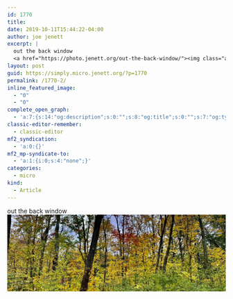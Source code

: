 ```yaml
---
id: 1770
title: 
date: 2019-10-11T15:44:22-04:00
author: joe jenett
excerpt: |
  out the back window
  <a href="https://photo.jenett.org/out-the-back-window/"><img class="alignnone size-full wp-image-1769" src="../wp-content/uploads/2020/06/out-the-back-window.jpeg" alt="" width="2016" height="712" /></a>
layout: post
guid: https://simply.micro.jenett.org/?p=1770
permalink: /1770-2/
inline_featured_image:
  - "0"
  - "0"
complete_open_graph:
  - 'a:7:{s:14:"og:description";s:0:"";s:8:"og:title";s:0:"";s:7:"og:type";s:0:"";s:12:"twitter:card";s:7:"summary";s:15:"twitter:creator";s:0:"";s:19:"twitter:description";s:0:"";s:8:"og:image";s:0:"";}'
classic-editor-remember:
  - classic-editor
mf2_syndication:
  - 'a:0:{}'
mf2_mp-syndicate-to:
  - 'a:1:{i:0;s:4:"none";}'
categories:
  - micro
kind:
  - Article
---
```

out the back window  
[<img loading="lazy" src="../wp-content/uploads/2020/06/out-the-back-window.jpeg" alt="" />](https://photo.jenett.org/out-the-back-window/)